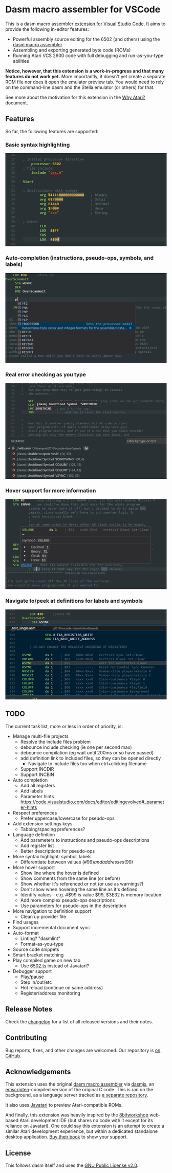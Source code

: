 # Dasm macro assembler for VSCode

This is a dasm macro assembler [extension for Visual Studio Code](https://marketplace.visualstudio.com/items?itemName=zehfernando.vscode-dasm). It aims to provide the following in-editor features:

* Powerful assembly source editing for the 6502 (and others) using the [dasm macro assembler](http://dasm-dillon.sourceforge.net/)
* Assembling and exporting generated byte code (ROMs)
* Running Atari VCS 2600 code with full debugging and run-as-you-type abilities

**Notice, however, that this extension is a work-in-progress and that many features do not work yet.** More importantly, it doesn't yet create a separate ROM file nor does it open the emulator preview tab. You would need to rely on the command-line dasm and the Stella emulator (or others) for that.

See more about the motivation for this extension in the [Why Atari?](/client/WHY.md) document.

## Features

So far, the following features are supported:

### Basic syntax highlighting

![Syntax highlighting](/client/images/syntax-highlight.png)

### Auto-completion (instructions, pseudo-ops, symbols, and labels)

![Auto completion](/client/images/autocompletion.png)

### Real error checking as you type

![Errors](/client/images/errors-symbols.png)

### Hover support for more information

![Errors](/client/images/hover.png)

### Navigate to/peek at definitions for labels and symbols

![Peek](/client/images/peek.png)

## TODO

The current task list, more or less in order of priority, is:

* Manage multi-file projects
  * Resolve the include files problem
  * debounce include checking (ie one per second max)
  * debounce compilation (eg wait until 200ms or so have passed)
  * add definition link to included files, so they can be opened directly
    * Navigate to include files too when ctrl+clicking filename
  * Support INCDIR
  * Support INCBIN
* Auto completion
  * Add all registers
  * Add labels
  * Parameter hints https://code.visualstudio.com/docs/editor/editingevolved#_parameter-hints
* Respect preferences
  * Prefer uppercase/lowercase for pseudo-ops
* Add extension settings keys
  * Tabbing/spacing preferences?
* Language definition
  * Add parameters to instructions and pseudo-ops descriptions
  * Add register list
  * Better descriptions for pseudo-ops
* More syntax highlight: symbol, labels
  * Differentiate between values (#$99) and addresses ($99)
* More hover support
  * Show line where the hover is defined
  * Show comments from the same line (or before)
  * Show whether it's referenced or not (or use as warnings?)
  * Don't show when hovering the same line as it's defined
  * Identify values - e.g.  #$99 is value $99, $3E32 is memory location
  * Add more complex pseudo-ops descriptions
  * Use parameters for pseudo-ops in the description
* More navigation to definition support
  * Clean up provider file
* Find usages
* Support incremental document sync
* Auto-format
  * Linting? "dasmlint"
  * Format-as-you-type
* Source code snippets
* Smart bracket matching
* Play compiled game on new tab
  * Use [6502.ts](https://github.com/6502ts/6502.ts) instead of Javatari?
* Debugger support
  * Play/pause
  * Step in/out/etc
  * Hot reload (continue on same address)
  * Register/address monitoring

<!--
* Visual chip debug easter egg? http://atariage.com/forums/topic/227569-5-hz-6502/
-->

<!--
## Extension Settings

Include if your extension adds any VS Code settings through the `contributes.configuration` extension point.

For example:

This extension contributes the following settings:

* `myExtension.enable`: enable/disable this extension
* `myExtension.thing`: set to `blah` to do something
-->

## Release Notes

Check the [changelog](/client/CHANGELOG.md) for a list of all released versions and their notes.

## Contributing

Bug reports, fixes, and other changes are welcomed. Our repository is [on GitHub](https://github.com/zeh/vscode-dasm).

## Acknowledgements

This extension uses the original [dasm macro assembler](http://dasm-dillon.sourceforge.net/) via [dasmjs](https://github.com/zeh/dasmjs), an [emscripten](https://github.com/kripken/emscripten)-compiled version of the original C code. This is ran on the background, as a language server tracked as [a separate repository](https://github.com/zeh/vscode-dasm-server).

It also uses [Javatari](https://github.com/ppeccin/javatari.js) to preview Atari-compatible ROMs.

And finally, this extension was heavily inspired by the [8bitworkshop](http://8bitworkshop.com/?platform=vcs&file=examples%2Fhello) web-based Atari development IDE (but shares no code with it except for its reliance on Javatari). One could say this extension is an attempt to create a similar Atari development experience, but within a dedicated standalone desktop application. [Buy their book](https://www.amazon.com/gp/product/1541021304/ref=as_li_qf_sp_asin_il_tl?ie=UTF8&tag=pzp-20&camp=1789&creative=9325&linkCode=as2&creativeASIN=B01N4DSRIZ&linkId=04d39e274c06e6c93b93d20a9a977111) to show your support.

## License

This follows dasm itself and uses the [GNU Public License v2.0](https://www.gnu.org/licenses/old-licenses/gpl-2.0.en.html).
